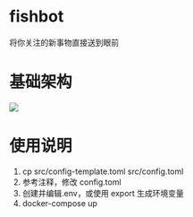 # fishbot

将你关注的新事物直接送到眼前

# 基础架构

![](https://p.ipic.vip/x5j34y.png)

# 使用说明

1. cp src/config-template.toml src/config.toml
2. 参考注释，修改 config.toml
3. 创建并编辑.env，或使用 export 生成环境变量
4. docker-compose up
